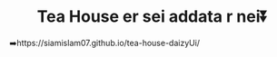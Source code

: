 <h1 style='text-align:center;'>Tea House er sei addata r nei⏬</h1>
<p ➡️>➡️https://siamislam07.github.io/tea-house-daizyUi/</p>
